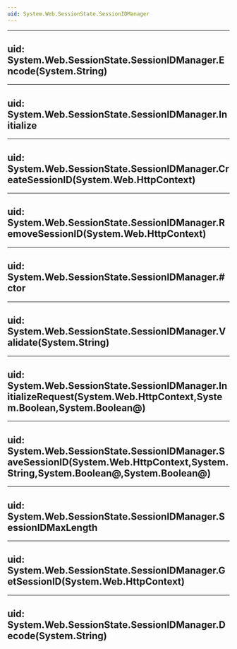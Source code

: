 ```yaml
---
uid: System.Web.SessionState.SessionIDManager
---
```


---
uid: System.Web.SessionState.SessionIDManager.Encode(System.String)
---

---
uid: System.Web.SessionState.SessionIDManager.Initialize
---

---
uid: System.Web.SessionState.SessionIDManager.CreateSessionID(System.Web.HttpContext)
---

---
uid: System.Web.SessionState.SessionIDManager.RemoveSessionID(System.Web.HttpContext)
---

---
uid: System.Web.SessionState.SessionIDManager.#ctor
---

---
uid: System.Web.SessionState.SessionIDManager.Validate(System.String)
---

---
uid: System.Web.SessionState.SessionIDManager.InitializeRequest(System.Web.HttpContext,System.Boolean,System.Boolean@)
---

---
uid: System.Web.SessionState.SessionIDManager.SaveSessionID(System.Web.HttpContext,System.String,System.Boolean@,System.Boolean@)
---

---
uid: System.Web.SessionState.SessionIDManager.SessionIDMaxLength
---

---
uid: System.Web.SessionState.SessionIDManager.GetSessionID(System.Web.HttpContext)
---

---
uid: System.Web.SessionState.SessionIDManager.Decode(System.String)
---
